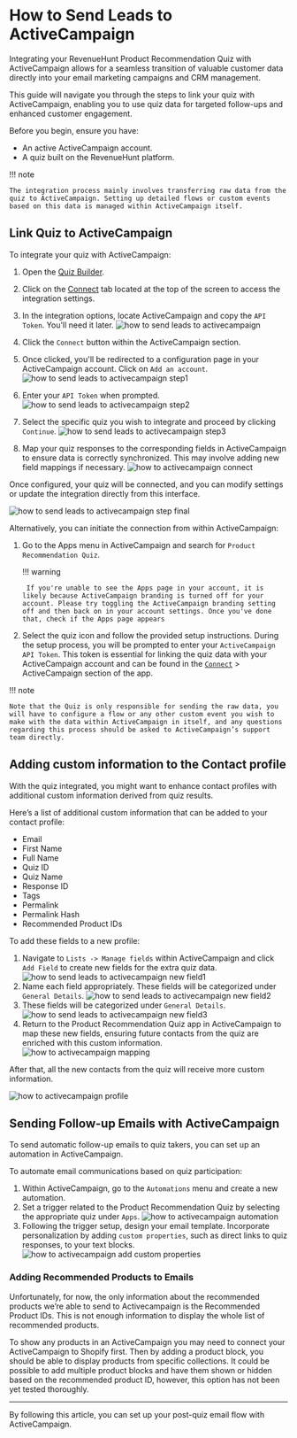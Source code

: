 # How to Send Leads to ActiveCampaign

Integrating your RevenueHunt Product Recommendation Quiz with ActiveCampaign allows for a seamless transition of valuable customer data directly into your email marketing campaigns and CRM management. 

This guide will navigate you through the steps to link your quiz with ActiveCampaign, enabling you to use quiz data for targeted follow-ups and enhanced customer engagement.

Before you begin, ensure you have:

- An active ActiveCampaign account.
- A quiz built on the RevenueHunt platform.

!!! note

    The integration process mainly involves transferring raw data from the quiz to ActiveCampaign. Setting up detailed flows or custom events based on this data is managed within ActiveCampaign itself.

## Link Quiz to ActiveCampaign

To integrate your quiz with ActiveCampaign:

1. Open the [Quiz Builder](/reference/quiz-builder/).
2. Click on the [Connect](/reference/quiz-builder/connect-integrations/) tab located at the top of the screen to access the integration settings.
3. In the integration options, locate ActiveCampaign and copy the `API Token`. You'll need it later.
    ![how to send leads to activecampaign](/images/how_to_send_leads_to_activecampaign.png)
4. Click the `Connect` button within the ActiveCampaign section.
4. Once clicked, you'll be redirected to a configuration page in your ActiveCampaign account. Click on `Add an account`.
    ![how to send leads to activecampaign step1](/images/how_to_send_leads_to_activecampaign_step1.png)

5. Enter your `API Token` when prompted.
    ![how to send leads to activecampaign step2](/images/how_to_send_leads_to_activecampaign_step2.png)

5. Select the specific quiz you wish to integrate and proceed by clicking `Continue`.
    ![how to send leads to activecampaign step3](/images/how_to_send_leads_to_activecampaign_step3.png)

6. Map your quiz responses to the corresponding fields in ActiveCampaign to ensure data is correctly synchronized. This may involve adding new field mappings if necessary.
    ![how to activecampaign connect](/images/how_to_activecampaign_connect.png)

Once configured, your quiz will be connected, and you can modify settings or update the integration directly from this interface.

![how to send leads to activecampaign step final](/images/how_to_send_leads_to_activecampaign_step_final.png)

Alternatively, you can initiate the connection from within ActiveCampaign:

1. Go to the Apps menu in ActiveCampaign and search for `Product Recommendation Quiz`.

    !!! warning

        If you're unable to see the Apps page in your account, it is likely because ActiveCampaign branding is turned off for your account. Please try toggling the ActiveCampaign branding setting off and then back on in your account settings. Once you've done that, check if the Apps page appears

2. Select the quiz icon and follow the provided setup instructions. During the setup process, you will be prompted to enter your `ActiveCampaign API Token`. This token is essential for linking the quiz data with your ActiveCampaign account and can be found in the [`Connect`](/reference/quiz-builder/connect-integrations/) > ActiveCampaign section of the app.

!!! note

    Note that the Quiz is only responsible for sending the raw data, you will have to configure a flow or any other custom event you wish to make with the data within ActiveCampaign in itself, and any questions regarding this process should be asked to ActiveCampaign’s support team directly.

## Adding custom information to the Contact profile

With the quiz integrated, you might want to enhance contact profiles with additional custom information derived from quiz results.

Here’s a list of additional custom information that can be added to your contact profile:

- Email
- First Name
- Full Name
- Quiz ID
- Quiz Name
- Response ID
- Tags
- Permalink
- Permalink Hash
- Recommended Product IDs

To add these fields to a new profile:

1. Navigate to `Lists -> Manage fields` within ActiveCampaign and click `Add Field` to create new fields for the extra quiz data.
    ![how to send leads to activecampaign new field1](/images/how_to_send_leads_to_activecampaign_new_field1.png)
2. Name each field appropriately. These fields will be categorized under `General Details`.
    ![how to send leads to activecampaign new field2](/images/how_to_send_leads_to_activecampaign_new_field2.png)
3. These fields will be categorized under `General Details`.
    ![how to send leads to activecampaign new field3](/images/how_to_send_leads_to_activecampaign_new_field3.png)
3. Return to the Product Recommendation Quiz app in ActiveCampaign to map these new fields, ensuring future contacts from the quiz are enriched with this custom information.
    ![how to activecampaign mapping](/images/how_to_activecampaign_mapping.png)

After that, all the new contacts from the quiz will receive more custom information.

![how to activecampaign profile](/images/how_to_activecampaign_profile.png)

## Sending Follow-up Emails with ActiveCampaign

To send automatic follow-up emails to quiz takers, you can set up an automation in ActiveCampaign.

To automate email communications based on quiz participation:

1. Within ActiveCampaign, go to the `Automations` menu and create a new automation.
2. Set a trigger related to the Product Recommendation Quiz by selecting the appropriate quiz under `Apps`.
    ![how to activecampaign automation](/images/how_to_activecampaign_automation.gif)
3. Following the trigger setup, design your email template. Incorporate personalization by adding `custom properties`, such as direct links to quiz responses, to your text blocks.
    ![how to activecampaign add custom properties](/images/how_to_activecampaign_add_custom_properties.gif)

### Adding Recommended Products to Emails

Unfortunately, for now, the only information about the recommended products we’re able to send to Activecampaign is the Recommended Product IDs. This is not enough information to display the whole list of recommended products.

To show any products in an ActiveCampaign you may need to connect your ActiveCampaign to Shopify first. Then by adding a product block, you should be able to display products from specific collections. It could be possible to add multiple product blocks and have them shown or hidden based on the recommended product ID, however, this option has not been yet tested thoroughly.

---
By following this article, you can set up your post-quiz email flow with ActiveCampaign.



 



